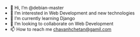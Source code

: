- 👋 Hi, I’m @debian-master
- 👀 I’m interested in Web Development and new technologies
- 🌱 I’m currently learning Django
- 💞️ I’m looking to collaborate on Web Development
- 📫 How to reach me chavanhchetan@gamil.com

<!---
debian-master/debian-master is a ✨ special ✨ repository because its `README.md` (this file) appears on your GitHub profile.
You can click the Preview link to take a look at your changes.
--->
